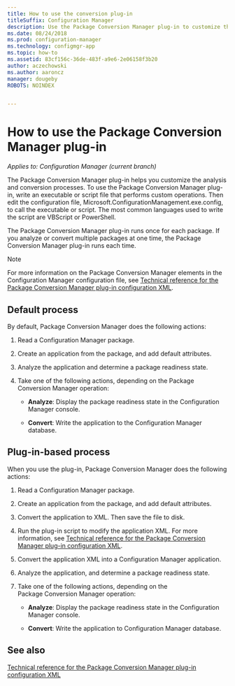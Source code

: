 ```yaml
---
title: How to use the conversion plug-in
titleSuffix: Configuration Manager
description: Use the Package Conversion Manager plug-in to customize the analysis and conversion processes.
ms.date: 08/24/2018
ms.prod: configuration-manager
ms.technology: configmgr-app
ms.topic: how-to
ms.assetid: 83cf156c-36de-483f-a9e6-2e06158f3b20
author: aczechowski
ms.author: aaroncz
manager: dougeby
ROBOTS: NOINDEX


---
```


# How to use the Package Conversion Manager plug-in

*Applies to: Configuration Manager (current branch)*

<!--1357861-->

The Package Conversion Manager plug-in helps you customize the analysis and conversion processes. To use the Package Conversion Manager plug-in, write an executable or script file that performs custom operations. Then edit the configuration file, Microsoft.ConfigurationManagement.exe.config, to call the executable or script. The most common languages used to write the script are VBScript or PowerShell.

The Package Conversion Manager plug-in runs once for each package. If you analyze or convert multiple packages at one time, the Package Conversion Manager plug-in runs each time.

> [!NOTE]  
> For more information on the Package Conversion Manager elements in the Configuration Manager configuration file, see [Technical reference for the Package Conversion Manager plug-in configuration XML](plugin-config-xml.md).



## Default process

By default, Package Conversion Manager does the following actions:

1.  Read a Configuration Manager package.  

2.  Create an application from the package, and add default attributes.  

3.  Analyze the application and determine a package readiness state.  

4.  Take one of the following actions, depending on the Package Conversion Manager operation:  

    - **Analyze**: Display the package readiness state in the Configuration Manager console.  

    - **Convert**: Write the application to the Configuration Manager database.  


## Plug-in-based process 

When you use the plug-in, Package Conversion Manager does the following actions:

1.  Read a Configuration Manager package.  

2.  Create an application from the package, and add default attributes.  

3.  Convert the application to XML. Then save the file to disk.  

4.  Run the plug-in script to modify the application XML. For more information, see [Technical reference for the Package Conversion Manager plug-in configuration XML](plugin-config-xml.md).  

5.  Convert the application XML into a Configuration Manager application.  

6.  Analyze the application, and determine a package readiness state.  

7.  Take one of the following actions, depending on the Package Conversion Manager operation:  

    - **Analyze**: Display the package readiness state in the Configuration Manager console.  

    - **Convert**: Write the application to Configuration Manager database.  



## See also

[Technical reference for the Package Conversion Manager plug-in configuration XML](plugin-config-xml.md)
